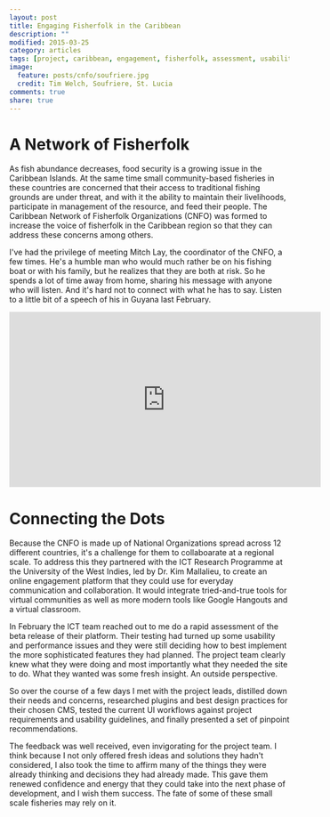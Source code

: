 ```yaml
---
layout: post
title: Engaging Fisherfolk in the Caribbean
description: ""
modified: 2015-03-25
category: articles
tags: [project, caribbean, engagement, fisherfolk, assessment, usability]
image:
  feature: posts/cnfo/soufriere.jpg
  credit: Tim Welch, Soufriere, St. Lucia
comments: true
share: true
---
```


# A Network of Fisherfolk

As fish abundance decreases, food security is a growing issue in the Caribbean Islands.  At the same time small community-based fisheries in these countries are concerned that their access to traditional fishing grounds are under threat, and with it the ability to maintain their livelihoods, participate in management of the resource, and feed their people.  The Caribbean Network of Fisherfolk Organizations (CNFO) was formed to increase the voice of fisherfolk in the Caribbean region so that they can address these concerns among others.  

I've had the privilege of meeting Mitch Lay, the coordinator of the CNFO, a few times.  He's a humble man who would much rather be on his fishing boat or with his family, but he realizes that they are both at risk.  So he spends a lot of time away from home, sharing his message with anyone who will listen.  And it's hard not to connect with what he has to say.  Listen to a little bit of a speech of his in Guyana last February.

<iframe width="560" height="315" src="https://www.youtube.com/embed/89IEeF44Zh4" frameborder="0"> </iframe>

# Connecting the Dots

Because the CNFO is made up of National Organizations spread across 12 different countries, it's a challenge for them to collaboarate at a regional scale.  To address this they partnered with the ICT Research Programme at the University of the West Indies, led by Dr. Kim Mallalieu, to create an online engagement platform that they could use for everyday communication and collaboration.  It would integrate tried-and-true tools for virtual communities as well as more modern tools like Google Hangouts and a virtual classroom.

In February the ICT team reached out to me do a rapid assessment of the beta release of their platform.  Their testing had turned up some usability and performance issues and they were still deciding how to best implement the more sophisticated features they had planned.  The project team clearly knew what they were doing and most importantly what they needed the site to do.  What they wanted was some fresh insight.  An outside perspective. 

So over the course of a few days I met with the project leads, distilled down their needs and concerns, researched plugins and best design practices for their chosen CMS, tested the current UI workflows against project requirements and usability guidelines, and finally presented a set of pinpoint recommendations.  

The feedback was well received, even invigorating for the project team.  I think because I not only offered fresh ideas and solutions they hadn't considered, I also took the time to affirm many of the things they were already thinking and decisions they had already made.  This gave them renewed confidence and energy that they could take into the next phase of development, and I wish them success.  The fate of some of these small scale fisheries may rely on it.